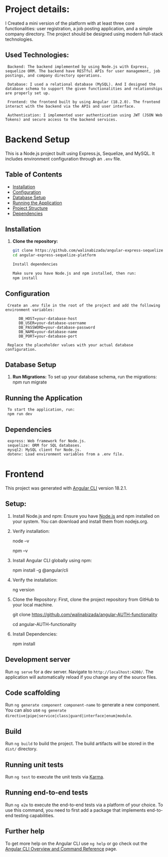 # Project details: 
I Created a mini version of the platform with at least three core functionalities: user registration, a job posting application, and a simple company directory. The project should be designed using modern full-stack technologies.

## Used Technologies:
     Backend: The backend implemented by using Node.js with Express, sequelize ORM. The backend have RESTful APIs for user management, job postings, and company directory operations.

     Database: I used a relational database (MySQL). And I designed the database schema to support the given functionalities and relationships are properly set up.
     
     Frontend: the frontend built by using Angular (18.2.0). The frontend interact with the backend via the APIs and user interface.
     
     Authentication: I implemented user authentication using JWT (JSON Web Tokens) and secure access to the backend services.


# Backend Setup
This is a Node.js project built using Express.js, Sequelize, and MySQL. It includes environment configuration through an `.env` file.

## Table of Contents

- [Installation](#installation)
- [Configuration](#configuration)
- [Database Setup](#database-setup)
- [Running the Application](#running-the-application)
- [Project Structure](#project-structure)
- [Dependencies](#dependencies)

## Installation

1. **Clone the repository:**

     ```bash
     git clone https://github.com/walinabizada/angular-express-sequelize-platform.git
     cd angular-express-sequelize-platform

     Install dependencies

     Make sure you have Node.js and npm installed, then run:
     npm install

## Configuration 
     
     Create an .env file in the root of the project and add the following environment variables:

          DB_HOST=your-database-host
          DB_USER=your-database-username
          DB_PASSWORD=your-database-password
          DB_NAME=your-database-name
          DB_PORT=your-database-port

     Replace the placeholder values with your actual database configuration.

## Database Setup

1. **Run Migrations:**
     To set up your database schema, run the migrations:
     npm run migrate


## Running the Application

     To start the application, run:
     npm run dev

## Dependencies

     express: Web framework for Node.js.
     sequelize: ORM for SQL databases.
     mysql2: MySQL client for Node.js.
     dotenv: Load environment variables from a .env file.



# Frontend

This project was generated with [Angular CLI](https://github.com/angular/angular-cli) version 18.2.1.

## Setup:

1.	Install Node.js and npm: Ensure you have [Node.js](https://nodejs.org/en) and npm installed on your system. You can download and install them from nodejs.org.
2.	Verify installation:
   
    node –v
  	 
  	npm –v
 
4.	Install Angular CLI globally using npm:
   
    npm install -g @angular/cli

6.	Verify the installation:
   
    ng version

8.	Clone the Repository:  First, clone the project repository from GitHub to your local machine.
   
    git clone https://github.com/walinabizada/angular-AUTH-functionality
  	 
    cd angular-AUTH-functionality

10.	Install Dependencies:
    
       npm install


## Development server

Run `ng serve` for a dev server. Navigate to `http://localhost:4200/`. The application will automatically reload if you change any of the source files.

## Code scaffolding

Run `ng generate component component-name` to generate a new component. You can also use `ng generate directive|pipe|service|class|guard|interface|enum|module`.

## Build

Run `ng build` to build the project. The build artifacts will be stored in the `dist/` directory.

## Running unit tests

Run `ng test` to execute the unit tests via [Karma](https://karma-runner.github.io).

## Running end-to-end tests

Run `ng e2e` to execute the end-to-end tests via a platform of your choice. To use this command, you need to first add a package that implements end-to-end testing capabilities.

## Further help

To get more help on the Angular CLI use `ng help` or go check out the [Angular CLI Overview and Command Reference](https://angular.dev/tools/cli) page.
